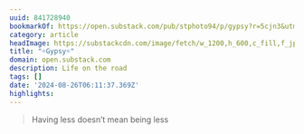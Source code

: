 ```yaml
---
uuid: 841728940
bookmarkOf: https://open.substack.com/pub/stphoto94/p/gypsy?r=5cjn3&utm_medium=ios
category: article
headImage: https://substackcdn.com/image/fetch/w_1200,h_600,c_fill,f_jpg,q_auto:good,fl_progressive:steep,g_auto/https%3A%2F%2Fsubstack-post-media.s3.amazonaws.com%2Fpublic%2Fimages%2F272cd311-1508-4b60-b70c-ba373bf61026_1616x1080.jpeg
title: "☼Gypsy☼"
domain: open.substack.com
description: Life on the road
tags: []
date: '2024-08-26T06:11:37.369Z'
highlights: 
---
```


> Having less doesn’t mean being less

